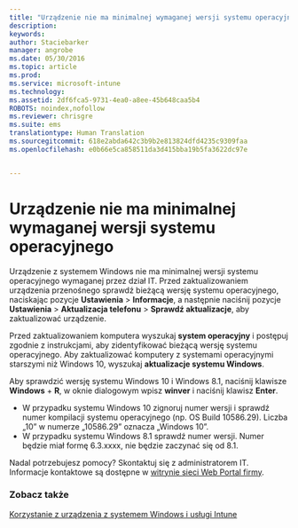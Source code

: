 ```yaml
---
title: "Urządzenie nie ma minimalnej wymaganej wersji systemu operacyjnego | Microsoft Intune"
description: 
keywords: 
author: Staciebarker
manager: angrobe
ms.date: 05/30/2016
ms.topic: article
ms.prod: 
ms.service: microsoft-intune
ms.technology: 
ms.assetid: 2df6fca5-9731-4ea0-a8ee-45b648caa5b4
ROBOTS: noindex,nofollow
ms.reviewer: chrisgre
ms.suite: ems
translationtype: Human Translation
ms.sourcegitcommit: 618e2abda642c3b9b2e813824dfd4235c9309faa
ms.openlocfilehash: e0b66e5ca858511da3d415bba19b5fa3622dc97e


---
```



# Urządzenie nie ma minimalnej wymaganej wersji systemu operacyjnego

Urządzenie z systemem Windows nie ma minimalnej wersji systemu operacyjnego wymaganej przez dział IT. Przed zaktualizowaniem urządzenia przenośnego sprawdź bieżącą wersję systemu operacyjnego, naciskając pozycje **Ustawienia** &gt; **Informacje**, a następnie naciśnij pozycje **Ustawienia** &gt; **Aktualizacja telefonu** &gt; **Sprawdź aktualizacje**, aby zaktualizować urządzenie.

Przed zaktualizowaniem komputera wyszukaj **system operacyjny** i postępuj zgodnie z instrukcjami, aby zidentyfikować bieżącą wersję systemu operacyjnego. Aby zaktualizować komputery z systemami operacyjnymi starszymi niż Windows 10, wyszukaj **aktualizacje systemu Windows**.

Aby sprawdzić wersję systemu Windows 10 i Windows 8.1, naciśnij klawisze **Windows** + **R**, w oknie dialogowym wpisz **winver** i naciśnij klawisz **Enter**.

- W przypadku systemu Windows 10 zignoruj numer wersji i sprawdź numer kompilacji systemu operacyjnego (np. OS Build 10586.29). Liczba „10” w numerze „10586.29” oznacza „Windows 10”.
- W przypadku systemu Windows 8.1 sprawdź numer wersji. Numer będzie miał formę 6.3.xxxx, nie będzie zaczynać się od 8.1.

Nadal potrzebujesz pomocy? Skontaktuj się z administratorem IT. Informacje kontaktowe są dostępne w [witrynie sieci Web Portal firmy](http://portal.manage.microsoft.com).

### Zobacz także
[Korzystanie z urządzenia z systemem Windows i usługi Intune](using-your-windows-device-with-intune.md)



<!--HONumber=Jul16_HO4-->


